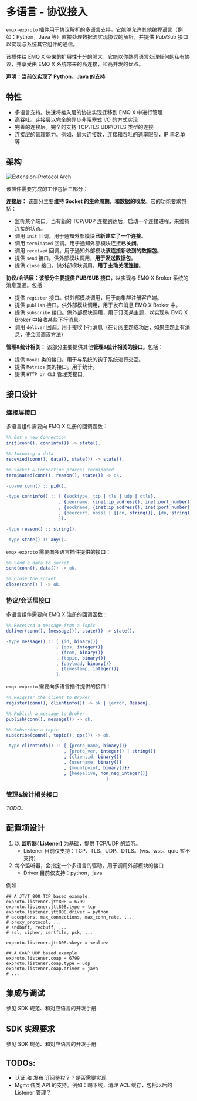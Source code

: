 # 多语言 - 协议接入

`emqx-exproto` 插件用于协议解析的多语言支持。它能够允许其他编程语言（例如：Python，Java 等）直接处理数据流实现协议的解析，并提供 Pub/Sub 接口以实现与系统其它组件的通信。

该插件给 EMQ X 带来的扩展性十分的强大，它能以你熟悉语言处理任何的私有协议，并享受由 EMQ X 系统带来的高连接，和高并发的优点。

**声明：当前仅实现了 Python、Java 的支持**

## 特性

- 多语言支持。快速将接入层的协议实现迁移到 EMQ X 中进行管理
- 高吞吐。连接层以完全的异步非阻塞式 I/O 的方式实现
- 完善的连接层。完全的支持 TCP\TLS UDP\DTLS 类型的连接
- 连接层的管理能力。例如，最大连接数，连接和吞吐的速率限制，IP 黑名单 等

##  架构

![Extension-Protocol Arch](resource/exproto-arch.jpg)

该插件需要完成的工作包括三部分：

**连接层：** 该部分主要**维持 Socket 的生命周期，和数据的收发**。它的功能要求包括：

- 监听某个端口。当有新的 TCP/UDP 连接到达后，启动一个连接进程，来维持连接的状态。
- 调用 `init` 回调。用于通知外部模块**已新建立了一个连接**。
- 调用 `terminated` 回调。用于通知外部模块连接**已关闭**。
- 调用 `received` 回调。用于通知外部模块**该连接新收到的数据包**。
- 提供 `send` 接口。供外部模块调用，**用于发送数据包**。
- 提供 `close` 接口。供外部模块调用，**用于主动关闭连接**。


**协议/会话层：**该部分主要**提供 PUB/SUB 接口**，以实现与 EMQ X Broker 系统的消息互通。包括：

- 提供 `register` 接口。供外部模块调用，用于向集群注册客户端。
- 提供 `publish` 接口。供外部模块调用，用于发布消息 EMQ X Broker 中。
- 提供 `subscribe` 接口。供外部模块调用，用于订阅某主题，以实现从 EMQ X Broker 中接收某些下行消息。
- 调用 `deliver` 回调。用于接收下行消息（在订阅主题成功后，如果主题上有消息，便会回调该方法）


**管理&统计相关：** 该部分主要提供其他**管理&统计相关的接口**。包括：

- 提供 `Hooks` 类的接口。用于与系统的钩子系统进行交互。
- 提供 `Metrics` 类的接口。用于统计。
- 提供 `HTTP or CLI` 管理类接口。

## 接口设计

### 连接层接口

多语言组件需要向 EMQ X 注册的回调函数：

```erlang
%% Got a new Connection
init(conn(), conninfo()) -> state().

%% Incoming a data
recevied(conn(), data(), state()) -> state().

%% Socket & Connection process terminated
terminated(conn(), reason(), state()) -> ok.

-opaue conn() :: pid().

-type conninfo() :: [ {socktype, tcp | tls | udp | dtls},
                    , {peername, {inet:ip_address(), inet:port_number()}},
                    , {sockname, {inet:ip_address(), inet:port_number()}},
                    , {peercert, nossl | [{cn, string()}, {dn, string()}]}
                    ]).

-type reason() :: string().

-type state() :: any().
```


`emqx-exproto` 需要向多语言插件提供的接口：

``` erlang
%% Send a data to socket
send(conn(), data()) -> ok.

%% Close the socket
close(conn() ) -> ok.
```


### 协议/会话层接口

多语言组件需要向 EMQ X 注册的回调函数：

```erlang
%% Received a message from a Topic
deliver(conn(), [message()], state()) -> state().

-type message() :: [ {id, binary()}
                   , {qos, integer()}
                   , {from, binary()}
                   , {topic, binary()}
                   , {payload, binary()}
                   , {timestamp, integer()}
                   ].
```


`emqx-exproto` 需要向多语言插件提供的接口：

``` erlang
%% Reigster the client to Broker
register(conn(), clientinfo()) -> ok | {error, Reason}.

%% Publish a message to Broker
publish(conn(), message()) -> ok.

%% Subscribe a topic
subscribe(conn(), topic(), qos()) -> ok.

-type clientinfo() :: [ {proto_name, binary()}
                      , {proto_ver, integer() | string()}
                      , {clientid, binary()}
                      , {username, binary()}
                      , {mountpoint, binary()}}
                      , {keepalive, non_neg_integer()}
								      ].

```

### 管理&统计相关接口

*TODO..*

## 配置项设计

1. 以 **监听器( Listener)** 为基础，提供 TCP/UDP 的监听。
   - Listener 目前仅支持：TCP、TLS、UDP、DTLS。(ws、wss、quic 暂不支持)
2. 每个监听器，会指定一个多语言的驱动，用于调用外部模块的接口
   - Driver 目前仅支持：python，java

例如：

``` properties
## A JT/T 808 TCP based example:
exproto.listener.jtt808 = 6799
exproto.listener.jtt808.type = tcp
exproto.listener.jtt808.driver = python
# acceptors, max_connections, max_conn_rate, ...
# proxy_protocol, ...
# sndbuff, recbuff, ...
# ssl, cipher, certfile, psk, ...

exproto.listener.jtt808.<key> = <value>

## A CoAP UDP based example
exproto.listener.coap = 6799
exproto.listener.coap.type = udp
exproto.listener.coap.driver = java
# ...
```

## 集成与调试

参见 SDK 规范、和对应语言的开发手册

## SDK 实现要求

参见 SDK 规范、和对应语言的开发手册

## TODOs:

- 认证 和 发布 订阅鉴权？？是否需要实现
- Mgmt 各类 API 的支持。例如：踢下线，清理 ACL 缓存，包括以后的 Listener 管理？
